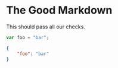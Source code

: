 # The Good Markdown

This should pass all our checks.

```javascript
var foo = "bar";
```

```json
{
    "foo": "bar"
}
```
